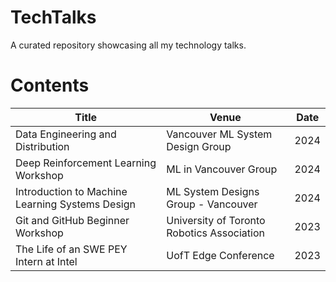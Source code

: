 # TechTalks
A curated repository showcasing all my technology talks.

# Contents

| Title      | Venue | Date |
| ----------- | ----------- | ---------- |
| Data Engineering and Distribution | Vancouver ML System Design Group | 2024 |
| Deep Reinforcement Learning Workshop | ML in Vancouver Group | 2024 |
| Introduction to Machine Learning Systems Design | ML System Designs Group - Vancouver | 2024 |
| Git and GitHub Beginner Workshop      | University of Toronto Robotics Association | 2023 |
| The Life of an SWE PEY Intern at Intel   | UofT Edge Conference | 2023 |
